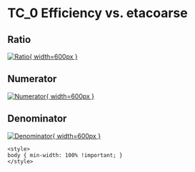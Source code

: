 # TC_0 Efficiency vs. etacoarse

## Ratio

[![Ratio](../mtv/var/TC_0_eff_etacoarse.png){ width=600px }](../mtv/var/TC_0_eff_etacoarse.pdf)

## Numerator

[![Numerator](../mtv/num/TC_0_eff_etacoarse_num.png){ width=600px }](../mtv/num/TC_0_eff_etacoarse_num.pdf)

## Denominator

[![Denominator](../mtv/den/TC_0_eff_etacoarse_den.png){ width=600px }](../mtv/den/TC_0_eff_etacoarse_den.pdf)


``` {=html}
<style>
body { min-width: 100% !important; }
</style>
```
